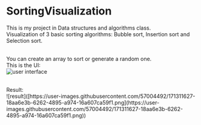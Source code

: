 # SortingVisualization
This is my project in Data structures and algorithms class.<br />
Visualization of 3 basic sorting algorithms: Bubble sort, Insertion sort and Selection sort.<br /><br />

You can create an array to sort or generate a random one.<br />
This is the UI:<br />
![user interface](https://user-images.githubusercontent.com/57004492/171311428-197829be-12e7-40f0-9f61-95474075d46d.png)

<br />
Result:<br />
![result]([https://user-images.githubusercontent.com/57004492/171311627-18aa6e3b-6262-4895-a974-16a607ca59f1.png](https://user-images.githubusercontent.com/57004492/171311627-18aa6e3b-6262-4895-a974-16a607ca59f1.png))
